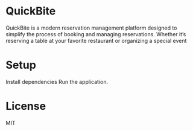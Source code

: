 # QuickBite
QuickBite is a modern reservation management platform designed to simplify the process of booking and managing reservations. Whether it’s reserving a table at your favorite restaurant or organizing a special event

# Setup
Install dependencies 
Run the application.

# License
MIT
